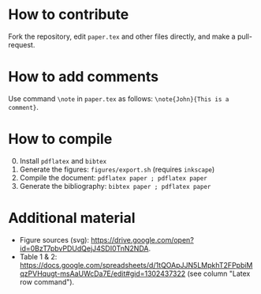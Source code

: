 # How to contribute

Fork the repository, edit ```paper.tex``` and other files directly, and make a pull-request. 

# How to add comments

Use command ```\note``` in ```paper.tex``` as follows: ```\note{John}{This is a comment}```.

# How to compile

0. Install ```pdflatex``` and ```bibtex```
1. Generate the figures: ```figures/export.sh``` (requires ```inkscape```)
2. Compile the document: ```pdflatex paper ; pdflatex paper```
3. Generate the bibliography: ```bibtex paper ; pdflatex paper```

# Additional material

* Figure sources (svg): https://drive.google.com/open?id=0BzT7pbvPDUdQejJ4SDI0TnN2NDA.
* Table 1 & 2: https://docs.google.com/spreadsheets/d/1tQOApJJN5LMpkhT2FPpbiMqzPVHqugt-msAaUWcDa7E/edit#gid=1302437322 (see column "Latex row command").
